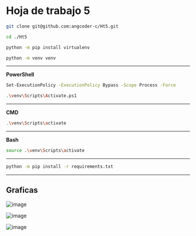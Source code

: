 # Hoja de trabajo 5

```bash
git clone git@github.com:angcoder-c/Ht5.git
```

```bash
cd ./Ht5
```

```bash
python -m pip install virtualenv
```

```bash
python -m venv venv
```

---

**PowerShell**

```bash
Set-ExecutionPolicy -ExecutionPolicy Bypass -Scope Process -Force
```

```bash
.\venv\Scripts\Activate.ps1
```

---

**CMD**

```bash
.\venv\Scripts\activate
```

---

**Bash** 

```bash
source .\venv\Scripts\activate
```

--- 

```bash
python -m pip install -r requirements.txt
```

---

## Graficas

![image](https://github.com/user-attachments/assets/e0b2c639-0b09-4825-8963-3ee6186ddac1)

![image](https://github.com/user-attachments/assets/33798b28-6e7d-418c-9c7f-15bcee582481)

![image](https://github.com/user-attachments/assets/75b5f584-93f6-4af6-984c-94a265c0a6b4)




